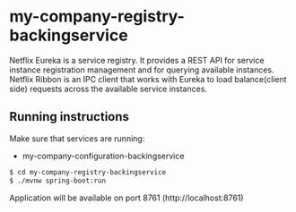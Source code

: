 # my-company-registry-backingservice
Netflix Eureka is a service registry. It provides a REST API for service instance registration management and for querying available instances. Netflix Ribbon is an IPC client that works with Eureka to load balance(client side) requests across the available service instances.

## Running instructions

Make sure that services are running:

 - my-company-configuration-backingservice 


```bash
$ cd my-company-registry-backingservice
$ ./mvnw spring-boot:run
```

Application will be available on port 8761 (http://localhost:8761)
